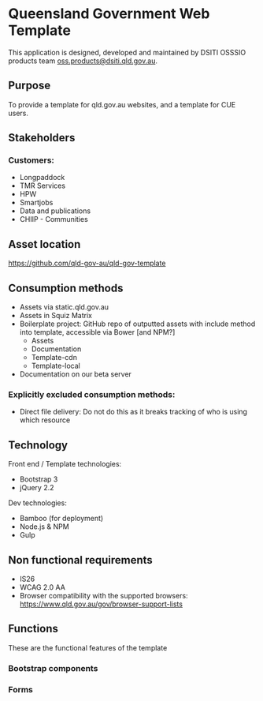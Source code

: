 # Queensland Government Web Template #

This application is designed, developed and maintained by DSITI OSSSIO products team oss.products@dsiti.qld.gov.au.

## Purpose ##
To provide a template for qld.gov.au websites, and a template for CUE users.

## Stakeholders ##


### Customers:
-	Longpaddock
-	TMR Services
-	HPW
-	Smartjobs
-	Data and publications
-	CHIIP - Communities

## Asset location ##
https://github.com/qld-gov-au/qld-gov-template

## Consumption methods ##
- Assets via static.qld.gov.au
- Assets in Squiz Matrix
- Boilerplate project: GitHub repo of outputted assets with include method into template, accessible via Bower [and NPM?]
	- Assets
	- Documentation
	- Template-cdn
	- Template-local
- Documentation on our beta server

### Explicitly excluded consumption methods:
- Direct file delivery: Do not do this as it breaks tracking of who is using which resource

## Technology ##
Front end / Template technologies:
- Bootstrap 3
- jQuery 2.2

Dev technologies:
- Bamboo (for deployment)
- Node.js & NPM
- Gulp

## Non functional requirements ##
- IS26
- WCAG 2.0 AA
- Browser compatibility with the supported browsers: https://www.qld.gov.au/gov/browser-support-lists

## Functions ##
These are the functional features of the template

### Bootstrap components

### Forms

### 
